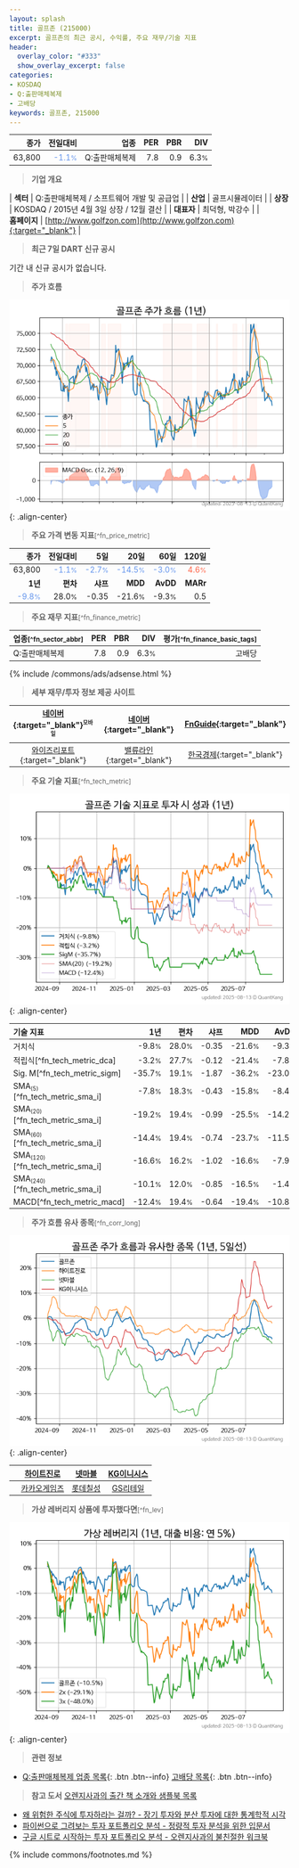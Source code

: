 ```yaml
---
layout: splash
title: 골프존 (215000)
excerpt: 골프존의 최근 공시, 수익률, 주요 재무/기술 지표
header:
  overlay_color: "#333"
  show_overlay_excerpt: false
categories:
- KOSDAQ
- Q:출판매체복제
- 고배당
keywords: 골프존, 215000
---
```


| **종가** | **전일대비** | **업종** | **PER** | **PBR** | **DIV** |
| -------: | -----------: | -------: | ------: | ------: | ------: |
| 63,800 | <span style="color: cornflowerblue">-1.1<small>%</small></span> | Q:출판매체복제 | 7.8 | 0.9 | 6.3<small>%</small> |

<!-- more -->


> **기업 개요**<a id="company"></a>

| <span style="white-space:nowrap;">**섹터**</span> | Q:출판매체복제 / 소프트웨어 개발 및 공급업 |
| <span style="white-space:nowrap;">**산업**</span> | 골프시뮬레이터 |
| <span style="white-space:nowrap;">**상장**</span> | KOSDAQ / 2015년 4월 3일 상장 / 12월 결산 |
| <span style="white-space:nowrap;">**대표자**</span> | 최덕형, 박강수 |
| <span style="white-space:nowrap;">**홈페이지**</span> | [http://www.golfzon.com](http://www.golfzon.com){:target="_blank"} |


> **최근 7일 DART 신규 공시**<a id="dart"></a>

기간 내 신규 공시가 없습니다.


> **주가 흐름**<a id="price"></a>

![215000](/stock/images/215000.png){: .align-center}


> **주요 가격 변동 지표**<small>[^fn_price_metric]</small>

| **종가** | **전일대비** | **5일** | **20일** | **60일** | **120일** |
| -------: | -----------: | ------: | -------: | -------: | --------: |
| 63,800 | <span style="color: cornflowerblue">-1.1<small>%</small></span> | <span style="color: cornflowerblue">-2.7<small>%</small></span> | <span style="color: cornflowerblue">-14.5<small>%</small></span> | <span style="color: cornflowerblue">-3.0<small>%</small></span> | <span style="color: tomato">4.6<small>%</small></span> |
| **1년** | **편차** | **샤프** | **MDD** | **AvDD** | **MARr** |
| <span style="color: cornflowerblue">-9.8<small>%</small></span> | 28.0<small>%</small> | -0.35 | -21.6<small>%</small> | -9.3<small>%</small> | 0.5 |


> **주요 재무 지표**<small>[^fn_finance_metric]</small>

| **업종**<small>[^fn_sector_abbr]</small> | **PER** | **PBR** | **DIV** | **평가**<small>[^fn_finance_basic_tags]</small> |
| :--------------------------------------- | ------: | ------: | ------: | ----------------------------------------------: |
| Q:출판매체복제 | 7.8 | 0.9 | 6.3<small>%</small> | 고배당 |



{% include /commons/ads/adsense.html %}

> **세부 재무/투자 정보 제공 사이트**

| [네이버](https://m.stock.naver.com/domestic/stock/215000/finance/summary){:target="_blank"}<sup><small>모바일</small></sup> | [네이버](https://finance.naver.com/item/coinfo.naver?code=215000){:target="_blank"} | [FnGuide](https://comp.fnguide.com/SVO2/ASP/SVD_Invest.asp?gicode=A215000&MenuYn=Y){:target="_blank"} |
| :---: | :---: | :---: |
| [와이즈리포트](https://comp.wisereport.co.kr/company/c1040001.aspx?cmp_cd=215000){:target="_blank"} | [밸류라인](https://www.valueline.co.kr/finance/summary/215000){:target="_blank"} | [한국경제](https://markets.hankyung.com/stock/215000/financial-summary){:target="_blank"} |


> **주요 기술 지표**<small>[^fn_tech_metric]</small>


![215000](/stock/images/215000_tech.png){: .align-center}

| **기술 지표** | **1년** | **편차** | **샤프** | **MDD** | **AvDD** |
| :------------ | ------: | -----------: | -------: | ------: | -------: |
| 거치식 | -9.8<small>%</small> | 28.0<small>%</small> | -0.35 | -21.6<small>%</small> | -9.3<small>%</small> |
| 적립식[^fn_tech_metric_dca] | -3.2<small>%</small> | 27.7<small>%</small> | -0.12 | -21.4<small>%</small> | -7.8<small>%</small> |
| Sig. M[^fn_tech_metric_sigm] | -35.7<small>%</small> | 19.1<small>%</small> | -1.87 | -36.2<small>%</small> | -23.0<small>%</small> |
| SMA<small><sub>(5)</sub></small>[^fn_tech_metric_sma_i] | -7.8<small>%</small> | 18.3<small>%</small> | -0.43 | -15.8<small>%</small> | -8.4<small>%</small> |
| SMA<small><sub>(20)</sub></small>[^fn_tech_metric_sma_i] | -19.2<small>%</small> | 19.4<small>%</small> | -0.99 | -25.5<small>%</small> | -14.2<small>%</small> |
| SMA<small><sub>(60)</sub></small>[^fn_tech_metric_sma_i] | -14.4<small>%</small> | 19.4<small>%</small> | -0.74 | -23.7<small>%</small> | -11.5<small>%</small> |
| SMA<small><sub>(120)</sub></small>[^fn_tech_metric_sma_i] | -16.6<small>%</small> | 16.2<small>%</small> | -1.02 | -16.6<small>%</small> | -7.9<small>%</small> |
| SMA<small><sub>(240)</sub></small>[^fn_tech_metric_sma_i] | -10.1<small>%</small> | 12.0<small>%</small> | -0.85 | -16.5<small>%</small> | -1.4<small>%</small> |
| MACD[^fn_tech_metric_macd] | -12.4<small>%</small> | 19.4<small>%</small> | -0.64 | -19.4<small>%</small> | -10.8<small>%</small> |


> **주가 흐름 유사 종목**<a id="corr"></a><small>[^fn_corr_long]</small>

![215000](/stock/images/215000_corr.png){: .align-center}

|       | [하이트진로](/000080/) | [넷마블](/251270/) | [KG이니시스](/035600/) |
| :---: | :------------------------------------: | :------------------------------------: | :------------------------------------: |
|       | [카카오게임즈](/293490/) | [롯데칠성](/005300/) | [GS리테일](/007070/) |


> **가상 레버리지 상품에 투자했다면**<a id="2x"></a><small>[^fn_lev]</small>

![215000](/stock/images/215000_2x.png){: .align-center}


> **관련 정보**

- [Q:출판매체복제 업종 목록](/stats/sector/kosdaq_업종_출판매체복제_종목/){: .btn .btn--info} [고배당 목록](/fn/fn_high_div/){: .btn .btn--info}

> **참고 도서** [오렌지사과의 출간 책 소개와 샘플북 목록](https://kongdori.tistory.com/691)

- [왜 위험한 주식에 투자하라는 걸까? - 장기 투자와 분산 투자에 대한 통계학적 시각](https://kongdori.tistory.com/421)
- [파이썬으로 그려보는 투자 포트폴리오 분석  - 정량적 투자 분석을 위한 입문서](https://kongdori.tistory.com/643)
- [구글 시트로 시작하는 투자 포트폴리오 분석 - 오렌지사과의 불친절한 워크북](https://kongdori.tistory.com/449)


{% include commons/footnotes.md %}